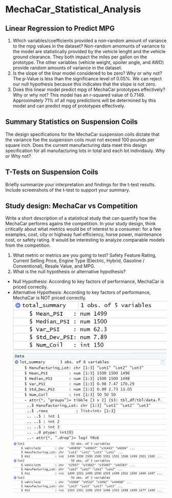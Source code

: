 # MechaCar_Statistical_Analysis
## Linear Regression to Predict MPG
1. Which variables/coefficients provided a non-random amount of variance to the mpg values in the dataset? 
Non-random amomunts of variance to the model are statistically provided by the vehicle lenght and the vehicle ground clearance. They both impact the miles per gallon on the prototype. The other variables (vehicle weight, spoiler angle, and AWD) provide random amounts of variance in the dataset. 
2. Is the slope of the linar model considered to be zero? Why or why not? 
The p-Value is less than the significance level of 0.05%. We can reject our null hypothesis because this indicates that the slope is not zero. 
3. Does this linear model predict mpg of MechaCar prototypes effectively? Why or why not? 
This model has an r-squared value of 0.7149. Approximately 71% of all mpg predictions will be determined by this model and can predict mpg of prototypes effectively.
## Summary Statistics on Suspension Coils 
The design specifications for the MechaCar suspension coils dictate that the variance foe the suspension coils must not exceed 100 pounds per square inch. Does the current manufacturing data meet this design specification for all manufacturing lots in total and each lot individauly. Why or Why not? 
## T-Tests on Suspension Coils
Briefly summarize your interpretation and findings for the t-test results. Include screenshots of the t-test to support your summary. 
## Study design: MechaCar vs Competition
Write a short description of a statistical study that can quantify how the MechaCar performs agains the competition. In your study design, think critically about what metrics would be of interest to a consumer: for a few examples, cost, city or highway fuel efficiency, horse power, maintenance cost, or safety rating. 
It would be interesting to analyze comparable models from the competition. 
1. What metric or metrics are you going to test? 
Safety Feature Rating, Current Selling Price, Engine Type (Electric, Hybrid, Gasoline / Conventional), Resale Value, and MPG. 
3. What is the null hypothesis or alternative hypothesis? 
- Null Hypothesis: According to key factors of performance, MechaCar is priced correctly. 
- Alternative Hypothesis: According to key factors of performance, MechaCar is NOT priced correctly. 
![total summary](total_summary.PNG)
![lot_summary](lot_summary.PNG)
![three_lots](three_lots.PNG)
